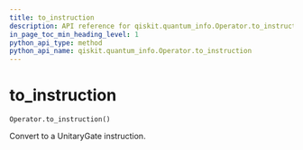 ```yaml
---
title: to_instruction
description: API reference for qiskit.quantum_info.Operator.to_instruction
in_page_toc_min_heading_level: 1
python_api_type: method
python_api_name: qiskit.quantum_info.Operator.to_instruction
---
```


# to\_instruction

<span id="qiskit.quantum_info.Operator.to_instruction" />

`Operator.to_instruction()`

Convert to a UnitaryGate instruction.

